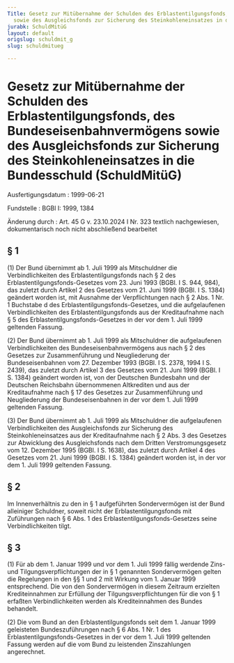 ```yaml
---
Title: Gesetz zur Mitübernahme der Schulden des Erblastentilgungsfonds, des Bundeseisenbahnvermögens
  sowie des Ausgleichsfonds zur Sicherung des Steinkohleneinsatzes in die Bundesschuld
jurabk: SchuldMitüG
layout: default
origslug: schuldmit_g
slug: schuldmitueg

---
```


# Gesetz zur Mitübernahme der Schulden des Erblastentilgungsfonds, des Bundeseisenbahnvermögens sowie des Ausgleichsfonds zur Sicherung des Steinkohleneinsatzes in die Bundesschuld (SchuldMitüG)

Ausfertigungsdatum
:   1999-06-21

Fundstelle
:   BGBl I: 1999, 1384

Änderung durch
:   Art. 45 G v. 23.10.2024 I Nr. 323 textlich nachgewiesen, dokumentarisch noch nicht abschließend bearbeitet



## § 1

(1) Der Bund übernimmt ab 1. Juli 1999 als Mitschuldner die Verbindlichkeiten des Erblastentilgungsfonds nach § 2 des Erblastentilgungsfonds-Gesetzes vom 23. Juni 1993 (BGBl. I S. 944, 984), das zuletzt durch Artikel 2 des Gesetzes vom 21. Juni 1999 (BGBl. I S. 1384) geändert worden ist, mit Ausnahme der Verpflichtungen nach § 2 Abs. 1 Nr. 1 Buchstabe d des Erblastentilgungsfonds-Gesetzes, und die aufgelaufenen Verbindlichkeiten des Erblastentilgungsfonds aus der Kreditaufnahme nach § 5 des Erblastentilgungsfonds-Gesetzes in der vor dem 1. Juli 1999 geltenden Fassung.

(2) Der Bund übernimmt ab 1. Juli 1999 als Mitschuldner die aufgelaufenen Verbindlichkeiten des Bundeseisenbahnvermögens aus nach § 2 des Gesetzes zur Zusammenführung und Neugliederung der Bundeseisenbahnen vom 27. Dezember 1993 (BGBl. I S. 2378, 1994 I S. 2439), das zuletzt durch Artikel 3 des Gesetzes vom 21. Juni 1999 (BGBl. I S. 1384) geändert worden ist, von der Deutschen Bundesbahn und der Deutschen Reichsbahn übernommenen Altkrediten und aus der Kreditaufnahme nach § 17 des Gesetzes zur Zusammenführung und Neugliederung der Bundeseisenbahnen in der vor dem 1. Juli 1999 geltenden Fassung.

(3) Der Bund übernimmt ab 1. Juli 1999 als Mitschuldner die aufgelaufenen Verbindlichkeiten des Ausgleichsfonds zur Sicherung des Steinkohleneinsatzes aus der Kreditaufnahme nach § 2 Abs. 3 des Gesetzes zur Abwicklung des Ausgleichsfonds nach dem Dritten Verstromungsgesetz vom 12. Dezember 1995 (BGBl. I S. 1638), das zuletzt durch Artikel 4 des Gesetzes vom 21. Juni 1999 (BGBl. I S. 1384) geändert worden ist, in der vor dem 1. Juli 1999 geltenden Fassung.


## § 2

Im Innenverhältnis zu den in § 1 aufgeführten Sondervermögen ist der Bund alleiniger Schuldner, soweit nicht der Erblastentilgungsfonds mit Zuführungen nach § 6 Abs. 1 des Erblastentilgungsfonds-Gesetzes seine Verbindlichkeiten tilgt.


## § 3

(1) Für ab dem 1. Januar 1999 und vor dem 1. Juli 1999 fällig werdende Zins- und Tilgungsverpflichtungen der in § 1 genannten Sondervermögen gelten die Regelungen in den §§ 1 und 2 mit Wirkung vom 1. Januar 1999 entsprechend. Die von den Sondervermögen in diesem Zeitraum erzielten Krediteinnahmen zur Erfüllung der Tilgungsverpflichtungen für die von § 1 erfaßten Verbindlichkeiten werden als Krediteinnahmen des Bundes behandelt.

(2) Die vom Bund an den Erblastentilgungsfonds seit dem 1. Januar 1999 geleisteten Bundeszuführungen nach § 6 Abs. 1 Nr. 1 des Erblastentilgungsfonds-Gesetzes in der vor dem 1. Juli 1999 geltenden Fassung werden auf die vom Bund zu leistenden Zinszahlungen angerechnet.


